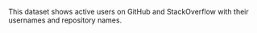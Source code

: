 This dataset shows active users on GitHub and StackOverflow with their usernames and repository names.
